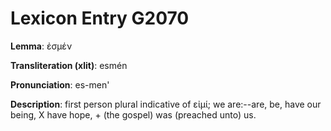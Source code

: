 # Lexicon Entry G2070

**Lemma**: ἐσμέν

**Transliteration (xlit)**: esmén

**Pronunciation**: es-men'

**Description**:
first person plural indicative of εἰμί; we are:--are, be, have our being, X have hope, + (the gospel) was (preached unto) us.
